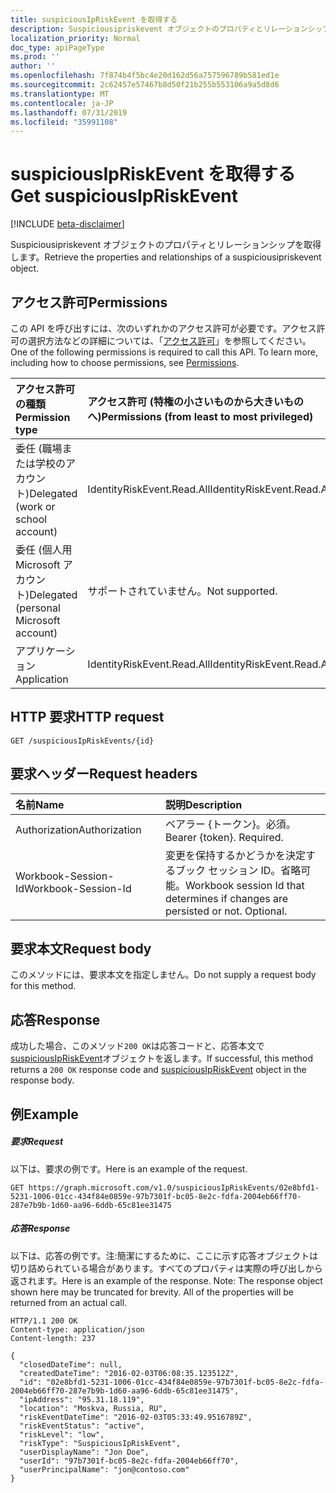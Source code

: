 ```yaml
---
title: suspiciousIpRiskEvent を取得する
description: Suspiciousipriskevent オブジェクトのプロパティとリレーションシップを取得します。
localization_priority: Normal
doc_type: apiPageType
ms.prod: ''
author: ''
ms.openlocfilehash: 7f874b4f5bc4e20d162d56a757596789b581ed1e
ms.sourcegitcommit: 2c62457e57467b8d50f21b255b553106a9a5d8d6
ms.translationtype: MT
ms.contentlocale: ja-JP
ms.lasthandoff: 07/31/2019
ms.locfileid: "35991108"
---
```

# <a name="get-suspiciousipriskevent"></a><span data-ttu-id="ae263-103">suspiciousIpRiskEvent を取得する</span><span class="sxs-lookup"><span data-stu-id="ae263-103">Get suspiciousIpRiskEvent</span></span>

[!INCLUDE [beta-disclaimer](../../includes/beta-disclaimer.md)]

<span data-ttu-id="ae263-104">Suspiciousipriskevent オブジェクトのプロパティとリレーションシップを取得します。</span><span class="sxs-lookup"><span data-stu-id="ae263-104">Retrieve the properties and relationships of a suspiciousipriskevent object.</span></span>
## <a name="permissions"></a><span data-ttu-id="ae263-105">アクセス許可</span><span class="sxs-lookup"><span data-stu-id="ae263-105">Permissions</span></span>
<span data-ttu-id="ae263-p101">この API を呼び出すには、次のいずれかのアクセス許可が必要です。アクセス許可の選択方法などの詳細については、「[アクセス許可](/graph/permissions-reference)」を参照してください。</span><span class="sxs-lookup"><span data-stu-id="ae263-p101">One of the following permissions is required to call this API. To learn more, including how to choose permissions, see [Permissions](/graph/permissions-reference).</span></span>

|<span data-ttu-id="ae263-108">アクセス許可の種類</span><span class="sxs-lookup"><span data-stu-id="ae263-108">Permission type</span></span>      | <span data-ttu-id="ae263-109">アクセス許可 (特権の小さいものから大きいものへ)</span><span class="sxs-lookup"><span data-stu-id="ae263-109">Permissions (from least to most privileged)</span></span>              |
|:--------------------|:---------------------------------------------------------|
|<span data-ttu-id="ae263-110">委任 (職場または学校のアカウント)</span><span class="sxs-lookup"><span data-stu-id="ae263-110">Delegated (work or school account)</span></span> | <span data-ttu-id="ae263-111">IdentityRiskEvent.Read.All</span><span class="sxs-lookup"><span data-stu-id="ae263-111">IdentityRiskEvent.Read.All</span></span>    |
|<span data-ttu-id="ae263-112">委任 (個人用 Microsoft アカウント)</span><span class="sxs-lookup"><span data-stu-id="ae263-112">Delegated (personal Microsoft account)</span></span> | <span data-ttu-id="ae263-113">サポートされていません。</span><span class="sxs-lookup"><span data-stu-id="ae263-113">Not supported.</span></span>    |
|<span data-ttu-id="ae263-114">アプリケーション</span><span class="sxs-lookup"><span data-stu-id="ae263-114">Application</span></span> | <span data-ttu-id="ae263-115">IdentityRiskEvent.Read.All</span><span class="sxs-lookup"><span data-stu-id="ae263-115">IdentityRiskEvent.Read.All</span></span> |

## <a name="http-request"></a><span data-ttu-id="ae263-116">HTTP 要求</span><span class="sxs-lookup"><span data-stu-id="ae263-116">HTTP request</span></span>
<!-- { "blockType": "ignored" } -->
```http
GET /suspiciousIpRiskEvents/{id}
```
## <a name="request-headers"></a><span data-ttu-id="ae263-117">要求ヘッダー</span><span class="sxs-lookup"><span data-stu-id="ae263-117">Request headers</span></span>
| <span data-ttu-id="ae263-118">名前</span><span class="sxs-lookup"><span data-stu-id="ae263-118">Name</span></span>      |<span data-ttu-id="ae263-119">説明</span><span class="sxs-lookup"><span data-stu-id="ae263-119">Description</span></span>|
|:----------|:----------|
| <span data-ttu-id="ae263-120">Authorization</span><span class="sxs-lookup"><span data-stu-id="ae263-120">Authorization</span></span>  | <span data-ttu-id="ae263-p102">ベアラー {トークン}。必須。</span><span class="sxs-lookup"><span data-stu-id="ae263-p102">Bearer {token}. Required.</span></span> |
| <span data-ttu-id="ae263-123">Workbook-Session-Id</span><span class="sxs-lookup"><span data-stu-id="ae263-123">Workbook-Session-Id</span></span>  | <span data-ttu-id="ae263-p103">変更を保持するかどうかを決定するブック セッション ID。省略可能。</span><span class="sxs-lookup"><span data-stu-id="ae263-p103">Workbook session Id that determines if changes are persisted or not. Optional.</span></span>|

## <a name="request-body"></a><span data-ttu-id="ae263-126">要求本文</span><span class="sxs-lookup"><span data-stu-id="ae263-126">Request body</span></span>
<span data-ttu-id="ae263-127">このメソッドには、要求本文を指定しません。</span><span class="sxs-lookup"><span data-stu-id="ae263-127">Do not supply a request body for this method.</span></span>

## <a name="response"></a><span data-ttu-id="ae263-128">応答</span><span class="sxs-lookup"><span data-stu-id="ae263-128">Response</span></span>

<span data-ttu-id="ae263-129">成功した場合、このメソッド`200 OK`は応答コードと、応答本文で[suspiciousIpRiskEvent](../resources/suspiciousipriskevent.md)オブジェクトを返します。</span><span class="sxs-lookup"><span data-stu-id="ae263-129">If successful, this method returns a `200 OK` response code and [suspiciousIpRiskEvent](../resources/suspiciousipriskevent.md) object in the response body.</span></span>
## <a name="example"></a><span data-ttu-id="ae263-130">例</span><span class="sxs-lookup"><span data-stu-id="ae263-130">Example</span></span>
##### <a name="request"></a><span data-ttu-id="ae263-131">要求</span><span class="sxs-lookup"><span data-stu-id="ae263-131">Request</span></span>
<span data-ttu-id="ae263-132">以下は、要求の例です。</span><span class="sxs-lookup"><span data-stu-id="ae263-132">Here is an example of the request.</span></span>
<!-- {
  "blockType": "request",
  "name": "get_suspiciousipriskevent"
}-->
```http
GET https://graph.microsoft.com/v1.0/suspiciousIpRiskEvents/02e8bfd1-5231-1006-01cc-434f84e0859e-97b7301f-bc05-8e2c-fdfa-2004eb66ff70-287e7b9b-1d60-aa96-6ddb-65c81ee31475
```
##### <a name="response"></a><span data-ttu-id="ae263-133">応答</span><span class="sxs-lookup"><span data-stu-id="ae263-133">Response</span></span>
<span data-ttu-id="ae263-p104">以下は、応答の例です。注:簡潔にするために、ここに示す応答オブジェクトは切り詰められている場合があります。すべてのプロパティは実際の呼び出しから返されます。</span><span class="sxs-lookup"><span data-stu-id="ae263-p104">Here is an example of the response. Note: The response object shown here may be truncated for brevity. All of the properties will be returned from an actual call.</span></span>
<!-- {
  "blockType": "response",
  "truncated": true,
  "@odata.type": "microsoft.graph.suspiciousIpRiskEvent"
} -->
```http
HTTP/1.1 200 OK
Content-type: application/json
Content-length: 237

{
  "closedDateTime": null,
  "createdDateTime": "2016-02-03T06:08:35.123512Z",
  "id": "02e8bfd1-5231-1006-01cc-434f84e0859e-97b7301f-bc05-8e2c-fdfa-2004eb66ff70-287e7b9b-1d60-aa96-6ddb-65c81ee31475",
  "ipAddress": "95.31.18.119",
  "location": "Moskva, Russia, RU",
  "riskEventDateTime": "2016-02-03T05:33:49.9516789Z",
  "riskEventStatus": "active",
  "riskLevel": "low",
  "riskType": "SuspiciousIpRiskEvent",
  "userDisplayName": "Jon Doe",
  "userId": "97b7301f-bc05-8e2c-fdfa-2004eb66ff70",
  "userPrincipalName": "jon@contoso.com"
}
```

<!-- uuid: 8fcb5dbc-d5aa-4681-8e31-b001d5168d79
2015-10-25 14:57:30 UTC -->
<!--
{
  "type": "#page.annotation",
  "description": "Get suspiciousIpRiskEvent",
  "keywords": "",
  "section": "documentation",
  "tocPath": "",
  "suppressions": []
}
-->
